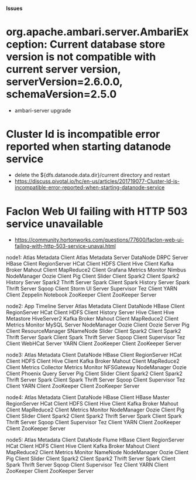 #### Issues

# org.apache.ambari.server.AmbariException: Current database store version is not compatible with current server version, serverVersion=2.6.0.0, schemaVersion=2.5.0
- ambari-server upgrade


# Cluster Id is incompatible error reported when starting datanode service
- delete the ${dfs.datanode.data.dir}/current directory and restart
- https://discuss.pivotal.io/hc/en-us/articles/201719077-Cluster-Id-is-incompatible-error-reported-when-starting-datanode-service

# Faclon Web UI failing with HTTP 503 service unavailable
- https://community.hortonworks.com/questions/77600/faclon-web-ui-failing-with-http-503-service-unavai.html

node1:
Atlas Metadata Client
Atlas Metadata Server
DataNode
DRPC Server
HBase Client
RegionServer
HCat Client
HDFS Client
Hive Client
Kafka Broker
Mahout Client
MapReduce2 Client
Grafana
Metrics Monitor
Nimbus
NodeManager
Oozie Client
Pig Client
Slider Client
Spark2 Client
Spark2 History Server
Spark2 Thrift Server
Spark Client
Spark History Server
Spark Thrift Server
Sqoop Client
Storm UI Server
Supervisor
Tez Client
YARN Client
Zeppelin Notebook
ZooKeeper Client
ZooKeeper Server

node2:
App Timeline Server
Atlas Metadata Client
DataNode
HBase Client
RegionServer
HCat Client
HDFS Client
History Server
Hive Client
Hive Metastore
HiveServer2
Kafka Broker
Mahout Client
MapReduce2 Client
Metrics Monitor
MySQL Server
NodeManager
Oozie Client
Oozie Server
Pig Client
ResourceManager
SNameNode
Slider Client
Spark2 Client
Spark2 Thrift Server
Spark Client
Spark Thrift Server
Sqoop Client
Supervisor
Tez Client
WebHCat Server
YARN Client
ZooKeeper Client
ZooKeeper Server

node3:
Atlas Metadata Client
DataNode
HBase Client
RegionServer
HCat Client
HDFS Client
Hive Client
Kafka Broker
Mahout Client
MapReduce2 Client
Metrics Collector
Metrics Monitor
NFSGateway
NodeManager
Oozie Client
Phoenix Query Server
Pig Client
Slider Client
Spark2 Client
Spark2 Thrift Server
Spark Client
Spark Thrift Server
Sqoop Client
Supervisor
Tez Client
YARN Client
ZooKeeper Client
ZooKeeper Server

node4:
Atlas Metadata Client
DataNode
HBase Client
HBase Master
RegionServer
HCat Client
HDFS Client
Hive Client
Kafka Broker
Mahout Client
MapReduce2 Client
Metrics Monitor
NodeManager
Oozie Client
Pig Client
Slider Client
Spark2 Client
Spark2 Thrift Server
Spark Client
Spark Thrift Server
Sqoop Client
Supervisor
Tez Client
YARN Client
ZooKeeper Client
ZooKeeper Server

node5:
Atlas Metadata Client
DataNode
Flume
HBase Client
RegionServer
HCat Client
HDFS Client
Hive Client
Kafka Broker
Mahout Client
MapReduce2 Client
Metrics Monitor
NameNode
NodeManager
Oozie Client
Pig Client
Slider Client
Spark2 Client
Spark2 Thrift Server
Spark Client
Spark Thrift Server
Sqoop Client
Supervisor
Tez Client
YARN Client
ZooKeeper Client
ZooKeeper Server
